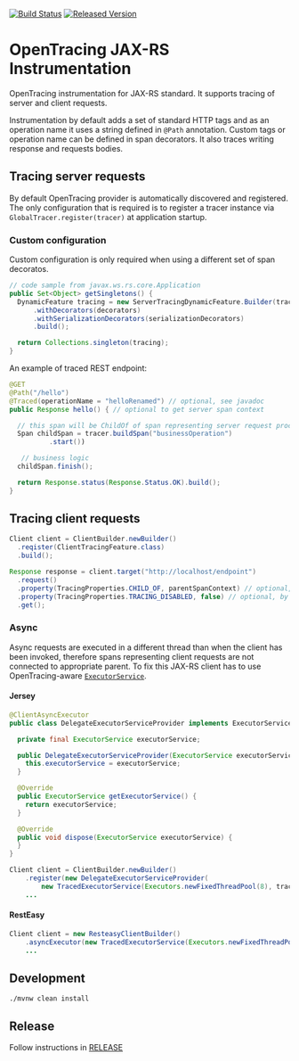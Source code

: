[![Build Status][ci-img]][ci] [![Released Version][maven-img]][maven]

# OpenTracing JAX-RS Instrumentation

OpenTracing instrumentation for JAX-RS standard. It supports tracing of server and client requests.

Instrumentation by default adds a set of standard HTTP tags and as an operation name it uses a string defined in `@Path` annotation.
Custom tags or operation name can be defined in span decorators.
It also traces writing response and requests bodies.

## Tracing server requests
By default OpenTracing provider is automatically discovered and registered.
The only configuration that is required is to register a tracer instance via `GlobalTracer.register(tracer)` at application startup.

### Custom configuration
Custom configuration is only required when using a different set of span decoratos.

```java
// code sample from javax.ws.rs.core.Application
public Set<Object> getSingletons() {
  DynamicFeature tracing = new ServerTracingDynamicFeature.Builder(tracer)
      .withDecorators(decorators)
      .withSerializationDecorators(serializationDecorators)
      .build();

  return Collections.singleton(tracing);
}

```
            
An example of traced REST endpoint:
```java
@GET
@Path("/hello")
@Traced(operationName = "helloRenamed") // optional, see javadoc
public Response hello() { // optional to get server span context

  // this span will be ChildOf of span representing server request processing
  Span childSpan = tracer.buildSpan("businessOperation")
          .start())

   // business logic
  childSpan.finish();

  return Response.status(Response.Status.OK).build();
}
```

## Tracing client requests
```java
Client client = ClientBuilder.newBuilder()
  .reqister(ClientTracingFeature.class)
  .build();

Response response = client.target("http://localhost/endpoint")
  .request()
  .property(TracingProperties.CHILD_OF, parentSpanContext) // optional, by default new parent is inferred from span source
  .property(TracingProperties.TRACING_DISABLED, false) // optional, by default everything is traced
  .get();
```

### Async
Async requests are executed in a different thread than when the client has been invoked, therefore
spans representing client requests are not connected to appropriate parent. To fix this JAX-RS client
has to use OpenTracing-aware [`ExecutorService`](https://github.com/opentracing-contrib/java-concurrent).

#### Jersey
```java
@ClientAsyncExecutor
public class DelegateExecutorServiceProvider implements ExecutorServiceProvider {

  private final ExecutorService executorService;

  public DelegateExecutorServiceProvider(ExecutorService executorService) {
    this.executorService = executorService;
  }

  @Override
  public ExecutorService getExecutorService() {
    return executorService;
  }

  @Override
  public void dispose(ExecutorService executorService) {
  }
}

Client client = ClientBuilder.newBuilder()
    .register(new DelegateExecutorServiceProvider(
        new TracedExecutorService(Executors.newFixedThreadPool(8), tracer)))
    ...
```

#### RestEasy
```java
Client client = new ResteasyClientBuilder()
    .asyncExecutor(new TracedExecutorService(Executors.newFixedThreadPool(8), tracer))
    ...
```

## Development
```shell
./mvnw clean install
```

## Release
Follow instructions in [RELEASE](RELEASE.md)

   [ci-img]: https://travis-ci.org/opentracing-contrib/java-jaxrs.svg?branch=master
   [ci]: https://travis-ci.org/opentracing-contrib/java-jaxrs
   [maven-img]: https://img.shields.io/maven-central/v/io.opentracing.contrib/opentracing-jaxrs2.svg?maxAge=2592000
   [maven]: http://search.maven.org/#search%7Cga%7C1%7Copentracing-jaxrs2
